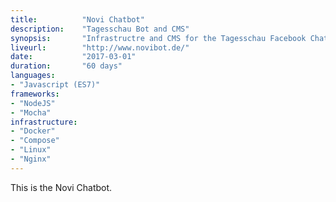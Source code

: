 ```yaml
---
title: 			"Novi Chatbot"
description:	"Tagesschau Bot and CMS"
synopsis:		"Infrastructre and CMS for the Tagesschau Facebook Chatbot server."
liveurl:		"http://www.novibot.de/"
date:			"2017-03-01"
duration:		"60 days"
languages: 		
- "Javascript (ES7)"
frameworks:
- "NodeJS"
- "Mocha"
infrastructure: 
- "Docker"
- "Compose"
- "Linux"
- "Nginx"
---
```


This is the Novi Chatbot.